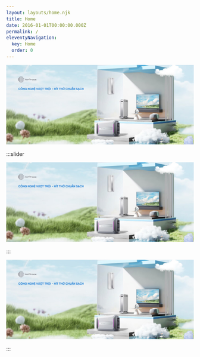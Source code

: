 ```yaml
---
layout: layouts/home.njk
title: Home
date: 2016-01-01T00:00:00.000Z
permalink: /
eleventyNavigation:
  key: Home
  order: 0
---
```

![](/static/img/bg1.jpg)

:::slider

![](/static/img/bg1.jpg)

:::


![](/static/img/bg1.jpg)

:::
